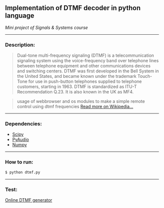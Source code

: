 ## **Implementation of DTMF decoder in python language**
*Mini project of Signals & Systems course*
<hr />


### **Description:**
> Dual-tone multi-frequency signaling (DTMF) is a telecommunication signaling system using the voice-frequency band over telephone lines between telephone equipment and other communications devices and switching centers. DTMF was first developed in the Bell System in the United States, and became known under the trademark Touch-Tone for use in push-button telephones supplied to telephone customers, starting in 1963. DTMF is standardized as ITU-T Recommendation Q.23. It is also known in the UK as MF4.

>usage of webbrowser and os modules to make a simple remote control using dtmf frequencies
[Read more on Wikipedia...](https://en.wikipedia.org/wiki/Dual-tone_multi-frequency_signaling)

<hr />

### **Dependencies:**
* [Scipy](https://www.scipy.org/)
* [PyAudio](https://pypi.org/project/PyAudio/)
* [Numpy](https://www.numpy.org/)

<hr />

### **How to run:**
```bash
$ python dtmf.py
```

<hr />

### **Test:**
[Online DTMF generator](http://onlinetonegenerator.com/dtmf.html)